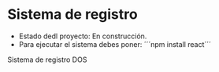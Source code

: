 <h1>Sistema de registro</h1>

- Estado dedl proyecto: En construcción.
- Para ejecutar el sistema debes poner:
´´´npm install react´´´

Sistema de registro DOS
